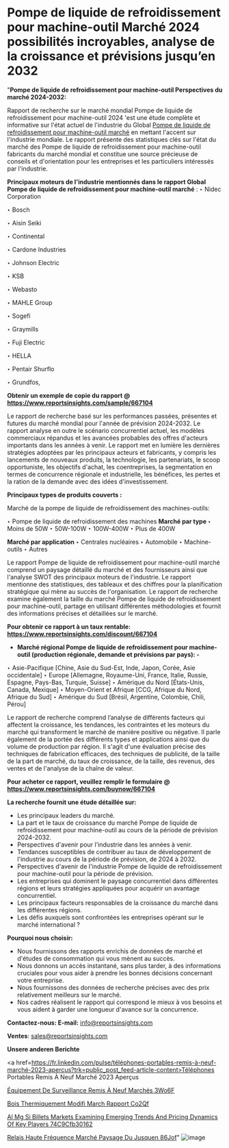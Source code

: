 # Pompe de liquide de refroidissement pour machine-outil Marché 2024 possibilités incroyables, analyse de la croissance et prévisions jusqu’en 2032

"<strong>Pompe de liquide de refroidissement pour machine-outil Perspectives du marché 2024-2032:</strong>

Rapport de recherche sur le marché mondial Pompe de liquide de refroidissement pour machine-outil 2024 'est une étude complète et informative sur l'état actuel de l'industrie du Global <a href=https://www.reportsinsights.com/sample/667104>Pompe de liquide de refroidissement pour machine-outil marché</a> en mettant l'accent sur l'industrie mondiale. Le rapport présente des statistiques clés sur l'état du marché des Pompe de liquide de refroidissement pour machine-outil fabricants du marché mondial et constitue une source précieuse de conseils et d'orientation pour les entreprises et les particuliers intéressés par l'industrie.

<strong>Principaux moteurs de l'industrie mentionnés dans le rapport Global Pompe de liquide de refroidissement pour machine-outil marché</strong> :
‣ Nidec Corporation

‣ Bosch

‣ Aisin Seiki

‣ Continental

‣ Cardone Industries

‣ Johnson Electric

‣ KSB

‣ Webasto

‣ MAHLE Group

‣ Sogefi

‣ Graymills

‣ Fuji Electric

‣ HELLA

‣ Pentair Shurflo

‣ Grundfos,

<strong>Obtenir un exemple de copie du rapport @ <a href=https://www.reportsinsights.com/sample/667104>https://www.reportsinsights.com/sample/667104</a></strong>

Le rapport de recherche basé sur les performances passées, présentes et futures du marché mondial pour l'année de prévision 2024-2032. Le rapport analyse en outre le scénario concurrentiel actuel, les modèles commerciaux répandus et les avancées probables des offres d'acteurs importants dans les années à venir. Le rapport met en lumière les dernières stratégies adoptées par les principaux acteurs et fabricants, y compris les lancements de nouveaux produits, la technologie, les partenariats, le scoop opportuniste, les objectifs d'achat, les coentreprises, la segmentation en termes de concurrence régionale et industrielle, les bénéfices, les pertes et la ration de la demande avec des idées d'investissement.

<strong>Principaux types de produits couverts :</strong>

Marché de la pompe de liquide de refroidissement des machines-outils:

‣  Pompe de liquide de refroidissement des machines <strong> Marché <strong> par type </strong> </strong>
‣ Moins de 50W
‣ 50W-100W
‣ 100W-400W
‣ Plus de 400W

<strong>Marché par application </strong>
‣ Centrales nucléaires
‣ Automobile
‣ Machine-outils
‣ Autres

Le rapport Pompe de liquide de refroidissement pour machine-outil marché comprend un paysage détaillé du marché et des fournisseurs ainsi que l'analyse SWOT des principaux moteurs de l'industrie. Le rapport mentionne des statistiques, des tableaux et des chiffres pour la planification stratégique qui mène au succès de l'organisation. Le rapport de recherche examine également la taille du marché Pompe de liquide de refroidissement pour machine-outil, partage en utilisant différentes méthodologies et fournit des informations précises et détaillées sur le marché.

<strong>Pour obtenir ce rapport à un taux rentable: <a href=https://www.reportsinsights.com/discount/667104>https://www.reportsinsights.com/discount/667104</a></strong>
<ul>
  <li><strong>Marché régional Pompe de liquide de refroidissement pour machine-outil (production régionale, demande et prévisions par pays): -</strong></li>
</ul>
‣ Asie-Pacifique [Chine, Asie du Sud-Est, Inde, Japon, Corée, Asie occidentale]
‣ Europe [Allemagne, Royaume-Uni, France, Italie, Russie, Espagne, Pays-Bas, Turquie, Suisse]
‣ Amérique du Nord [États-Unis, Canada, Mexique]
‣ Moyen-Orient et Afrique [CCG, Afrique du Nord, Afrique du Sud]
‣ Amérique du Sud [Brésil, Argentine, Colombie, Chili, Pérou]

Le rapport de recherche comprend l’analyse de différents facteurs qui affectent la croissance, les tendances, les contraintes et les moteurs du marché qui transforment le marché de manière positive ou négative. Il parle également de la portée des différents types et applications ainsi que du volume de production par région. Il s'agit d'une évaluation précise des techniques de fabrication efficaces, des techniques de publicité, de la taille de la part de marché, du taux de croissance, de la taille, des revenus, des ventes et de l'analyse de la chaîne de valeur.

<strong>Pour acheter ce rapport, veuillez remplir le formulaire @   <a href=https://www.reportsinsights.com/buynow/667104>https://www.reportsinsights.com/buynow/667104</a></strong>

<strong>La recherche fournit une étude détaillée sur:</strong>
<ul>
  <li>Les principaux leaders du marché.</li>
  <li>La part et le taux de croissance du marché Pompe de liquide de refroidissement pour machine-outil au cours de la période de prévision 2024-2032.</li>
  <li>Perspectives d'avenir pour l'industrie dans les années à venir.</li>
  <li>Tendances susceptibles de contribuer au taux de développement de l'industrie au cours de la période de prévision, de 2024 à 2032.</li>
  <li>Perspectives d'avenir de l'industrie Pompe de liquide de refroidissement pour machine-outil pour la période de prévision.</li>
  <li>Les entreprises qui dominent le paysage concurrentiel dans différentes régions et leurs stratégies appliquées pour acquérir un avantage concurrentiel.</li>
  <li>Les principaux facteurs responsables de la croissance du marché dans les différentes régions.</li>
  <li>Les défis auxquels sont confrontées les entreprises opérant sur le marché international ?</li>
</ul>
<strong>Pourquoi nous choisir:</strong>
<ul>
  <li>Nous fournissons des rapports enrichis de données de marché et d'études de consommation qui vous mènent au succès.</li>
  <li>Nous donnons un accès instantané, sans plus tarder, à des informations cruciales pour vous aider à prendre les bonnes décisions concernant votre entreprise.</li>
  <li>Nous fournissons des données de recherche précises avec des prix relativement meilleurs sur le marché.</li>
  <li>Nos cadres réalisent le rapport qui correspond le mieux à vos besoins et vous aident à garder une longueur d'avance sur la concurrence.</li>
</ul>
<strong>Contactez-nous:
</strong><strong>E-mail:</strong> <a href=mailto:info@reportsinsights.com>info@reportsinsights.com</a>

<strong>Ventes</strong>: <a href=mailto:sales@reportsinsights.com>sales@reportsinsights.com</a>

<strong>Unsere anderen Berichte</strong>

<a href=https://fr.linkedin.com/pulse/téléphones-portables-remis-à-neuf-marché-2023-aperçus?trk=public_post_feed-article-content>Téléphones Portables Remis À Neuf Marché 2023 Aperçus</a>

<a href=https://fr.linkedin.com/pulse/équipement-de-surveillance-remis-à-neuf-marchés-3wo6f/>Équipement De Surveillance Remis À Neuf Marchés 3Wo6F</a>

<a href=https://www.linkedin.com/pulse/bois-thermiquement-modifi%C3%A9-march%C3%A9-rapport-co2qf/>Bois Thermiquement Modifi March Rapport Co2Qf</a>

<a href=https://medium.com/@khalunansh/al-mg-si-billets-markets-examining-emerging-trends-and-pricing-dynamics-of-key-players-74c9cfb30162>Al Mg Si Billets Markets Examining Emerging Trends And Pricing Dynamics Of Key Players 74C9Cfb30162</a>

<a href=https://fr.linkedin.com/pulse/relais-haute-fréquence-marché-paysage-du-jusquen-86jof/>Relais Haute Fréquence Marché Paysage Du Jusquen 86Jof</a>"
![image](https://github.com/daminid12/RImarketgrowth/assets/158430485/5efa7ee4-3969-4360-b27c-e2e850c507a1)
